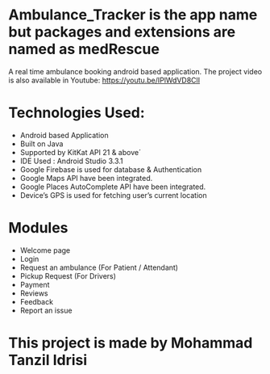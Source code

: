 
# Ambulance_Tracker is the app name but packages and extensions are named as medRescue
A real time ambulance booking android based application.
The project video is also available in Youtube:
https://youtu.be/IPlWdVD8ClI
# Technologies Used:

- Android based Application 
- Built on Java 
- Supported by KitKat API 21 & above´
- IDE Used : Android Studio 3.3.1
- Google Firebase is used for database & Authentication
- Google Maps API have been integrated.
- Google Places AutoComplete API have been integrated.
- Device’s GPS is used for fetching user’s current location

 
 # Modules
 
- Welcome page
- Login
- Request an ambulance (For Patient / Attendant)
- Pickup Request (For Drivers)
- Payment
- Reviews
- Feedback 
- Report an issue


# This project is made by Mohammad Tanzil Idrisi





